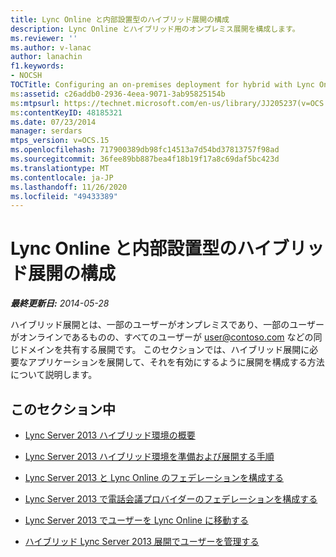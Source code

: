 ```yaml
---
title: Lync Online と内部設置型のハイブリッド展開の構成
description: Lync Online とハイブリッド用のオンプレミス展開を構成します。
ms.reviewer: ''
ms.author: v-lanac
author: lanachin
f1.keywords:
- NOCSH
TOCTitle: Configuring an on-premises deployment for hybrid with Lync Online
ms:assetid: c26addb0-2936-4eea-9071-3ab95825154b
ms:mtpsurl: https://technet.microsoft.com/en-us/library/JJ205237(v=OCS.15)
ms:contentKeyID: 48185321
ms.date: 07/23/2014
manager: serdars
mtps_version: v=OCS.15
ms.openlocfilehash: 717900389db98fc14513a7d54bd37813757f98ad
ms.sourcegitcommit: 36fee89bb887bea4f18b19f17a8c69daf5bc423d
ms.translationtype: MT
ms.contentlocale: ja-JP
ms.lasthandoff: 11/26/2020
ms.locfileid: "49433389"
---
```

# <a name="configuring-an-on-premises-deployment-for-hybrid-with-lync-online"></a>Lync Online と内部設置型のハイブリッド展開の構成

<div data-xmlns="http://www.w3.org/1999/xhtml">

<div class="topic" data-xmlns="http://www.w3.org/1999/xhtml" data-msxsl="urn:schemas-microsoft-com:xslt" data-cs="https://msdn.microsoft.com/">

<div data-asp="https://msdn2.microsoft.com/asp">



</div>

<div id="mainSection">

<div id="mainBody">

<span> </span>

_**最終更新日:** 2014-05-28_

ハイブリッド展開とは、一部のユーザーがオンプレミスであり、一部のユーザーがオンラインであるものの、すべてのユーザーが user@contoso.com などの同じドメインを共有する展開です。 このセクションでは、ハイブリッド展開に必要なアプリケーションを展開して、それを有効にするように展開を構成する方法について説明します。

<div>

## <a name="in-this-section"></a>このセクション中

  - [Lync Server 2013 ハイブリッド環境の概要](lync-server-2013-overview-of-the-lync-server-hybrid-environment.md)

  - [Lync Server 2013 ハイブリッド環境を準備および展開する手順](lync-server-2013-steps-to-prepare-and-deploy-lync-server-hybrid-environment.md)

  - [Lync Server 2013 と Lync Online のフェデレーションを構成する](lync-server-2013-configure-federation-with-lync-online.md)

  - [Lync Server 2013 で電話会議プロバイダーのフェデレーションを構成する](lync-server-2013-configure-federation-for-an-audio-conferencing-provider.md)

  - [Lync Server 2013 でユーザーを Lync Online に移動する](lync-server-2013-move-users-to-lync-online.md)

  - [ハイブリッド Lync Server 2013 展開でユーザーを管理する](lync-server-2013-administering-users-in-a-hybrid-deployment.md)

</div>

</div>

<span> </span>

</div>

</div>

</div>

